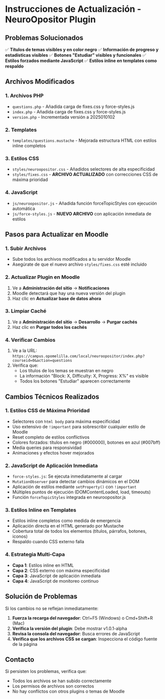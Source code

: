 # Instrucciones de Actualización - NeuroOpositor Plugin

## Problemas Solucionados

✅ **Títulos de temas visibles y en color negro**
✅ **Información de progreso y estadísticas visibles**
✅ **Botones "Estudiar" visibles y funcionales**
✅ **Estilos forzados mediante JavaScript**
✅ **Estilos inline en templates como respaldo**

## Archivos Modificados

### 1. Archivos PHP
- `questions.php` - Añadida carga de fixes.css y force-styles.js
- `index.php` - Añadida carga de fixes.css y force-styles.js
- `version.php` - Incrementada versión a 2025010102

### 2. Templates
- `templates/questions.mustache` - Mejorada estructura HTML con estilos inline completos

### 3. Estilos CSS
- `styles/neuroopositor.css` - Añadidos selectores de alta especificidad
- `styles/fixes.css` - **ARCHIVO ACTUALIZADO** con correcciones CSS de máxima prioridad

### 4. JavaScript
- `js/neuroopositor.js` - Añadida función forceTopicStyles con ejecución automática
- `js/force-styles.js` - **NUEVO ARCHIVO** con aplicación inmediata de estilos

## Pasos para Actualizar en Moodle

### 1. Subir Archivos
- Sube todos los archivos modificados a tu servidor Moodle
- Asegúrate de que el nuevo archivo `styles/fixes.css` esté incluido

### 2. Actualizar Plugin en Moodle
1. Ve a **Administración del sitio** → **Notificaciones**
2. Moodle detectará que hay una nueva versión del plugin
3. Haz clic en **Actualizar base de datos ahora**

### 3. Limpiar Caché
1. Ve a **Administración del sitio** → **Desarrollo** → **Purgar cachés**
2. Haz clic en **Purgar todos los cachés**

### 4. Verificar Cambios
1. Ve a la URL: `https://campus.opomelilla.com/local/neuroopositor/index.php?courseid=0&action=questions`
2. Verifica que:
   - Los títulos de los temas se muestran en negro
   - La información "Block: X, Difficulty: X, Progress: X%" es visible
   - Todos los botones "Estudiar" aparecen correctamente

## Cambios Técnicos Realizados

### 1. Estilos CSS de Máxima Prioridad
- Selectores con `html body` para máxima especificidad
- Uso extensivo de `!important` para sobrescribir cualquier estilo de Moodle
- Reset completo de estilos conflictivos
- Colores forzados: títulos en negro (#000000), botones en azul (#007bff)
- Media queries para responsividad
- Animaciones y efectos hover mejorados

### 2. JavaScript de Aplicación Inmediata
- `force-styles.js`: Se ejecuta inmediatamente al cargar
- `MutationObserver` para detectar cambios dinámicos en el DOM
- Aplicación de estilos mediante `setProperty()` con `!important`
- Múltiples puntos de ejecución (DOMContentLoaded, load, timeouts)
- Función `forceTopicStyles` integrada en neuroopositor.js

### 3. Estilos Inline en Templates
- Estilos inline completos como medida de emergencia
- Aplicación directa en el HTML generado por Mustache
- Cobertura total de todos los elementos (títulos, párrafos, botones, iconos)
- Respaldo cuando CSS externo falla

### 4. Estrategia Multi-Capa
- **Capa 1**: Estilos inline en HTML
- **Capa 2**: CSS externo con máxima especificidad
- **Capa 3**: JavaScript de aplicación inmediata
- **Capa 4**: JavaScript de monitoreo continuo

## Solución de Problemas

Si los cambios no se reflejan inmediatamente:

1. **Fuerza la recarga del navegador**: Ctrl+F5 (Windows) o Cmd+Shift+R (Mac)
2. **Verifica la versión del plugin**: Debe mostrar v1.0.1-alpha
3. **Revisa la consola del navegador**: Busca errores de JavaScript
4. **Verifica que los archivos CSS se cargan**: Inspecciona el código fuente de la página

## Contacto

Si persisten los problemas, verifica que:
- Todos los archivos se han subido correctamente
- Los permisos de archivos son correctos
- No hay conflictos con otros plugins o temas de Moodle